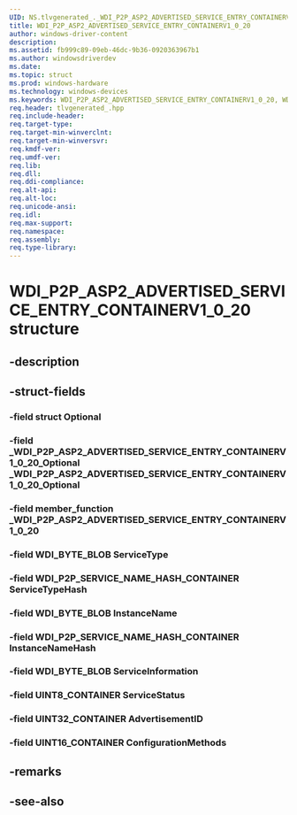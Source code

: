 ```yaml
---
UID: NS.tlvgenerated_._WDI_P2P_ASP2_ADVERTISED_SERVICE_ENTRY_CONTAINERV1_0_20
title: WDI_P2P_ASP2_ADVERTISED_SERVICE_ENTRY_CONTAINERV1_0_20
author: windows-driver-content
description: 
ms.assetid: fb999c89-09eb-46dc-9b36-0920363967b1
ms.author: windowsdriverdev
ms.date: 
ms.topic: struct
ms.prod: windows-hardware
ms.technology: windows-devices
ms.keywords: WDI_P2P_ASP2_ADVERTISED_SERVICE_ENTRY_CONTAINERV1_0_20, WDI_P2P_ASP2_ADVERTISED_SERVICE_ENTRY_CONTAINERV1_0_20, *PWDI_P2P_ASP2_ADVERTISED_SERVICE_ENTRY_CONTAINERV1_0_20
req.header: tlvgenerated_.hpp
req.include-header:
req.target-type:
req.target-min-winverclnt:
req.target-min-winversvr:
req.kmdf-ver:
req.umdf-ver:
req.lib:
req.dll:
req.ddi-compliance:
req.alt-api:
req.alt-loc:
req.unicode-ansi:
req.idl:
req.max-support:
req.namespace:
req.assembly:
req.type-library:
---
```


# WDI_P2P_ASP2_ADVERTISED_SERVICE_ENTRY_CONTAINERV1_0_20 structure

## -description



## -struct-fields

### -field struct Optional			
 	
### -field _WDI_P2P_ASP2_ADVERTISED_SERVICE_ENTRY_CONTAINERV1_0_20_Optional _WDI_P2P_ASP2_ADVERTISED_SERVICE_ENTRY_CONTAINERV1_0_20_Optional			
 	
### -field member_function _WDI_P2P_ASP2_ADVERTISED_SERVICE_ENTRY_CONTAINERV1_0_20			
 	
### -field WDI_BYTE_BLOB ServiceType			
 	
### -field WDI_P2P_SERVICE_NAME_HASH_CONTAINER ServiceTypeHash			
 	
### -field WDI_BYTE_BLOB InstanceName			
 	
### -field WDI_P2P_SERVICE_NAME_HASH_CONTAINER InstanceNameHash			
 	
### -field WDI_BYTE_BLOB ServiceInformation			
 	
### -field UINT8_CONTAINER ServiceStatus			
 	
### -field UINT32_CONTAINER AdvertisementID			
 	
### -field UINT16_CONTAINER ConfigurationMethods			
 	
## -remarks

## -see-also